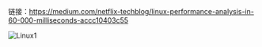 链接：https://medium.com/netflix-techblog/linux-performance-analysis-in-60-000-milliseconds-accc10403c55


<img alt="Linux1" src="toolbox/">
